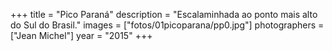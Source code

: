 +++
title = "Pico Paraná"
description = "Escalaminhada ao ponto mais alto do Sul do Brasil."
images = ["fotos/01picoparana/pp0.jpg"]
photographers = ["Jean Michel"]
year = "2015"
+++
